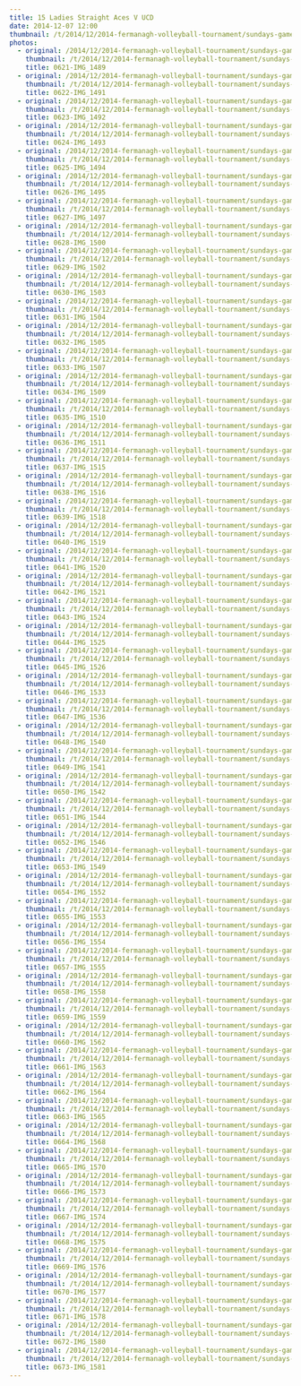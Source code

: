 ```yaml
---
title: 15 Ladies Straight Aces V UCD
date: 2014-12-07 12:00
thumbnail: /t/2014/12/2014-fermanagh-volleyball-tournament/sundays-games/15-ladies-straight-aces-v-ucd/0621-img_1489.jpg
photos:
  - original: /2014/12/2014-fermanagh-volleyball-tournament/sundays-games/15-ladies-straight-aces-v-ucd/0621-img_1489.jpg
    thumbnail: /t/2014/12/2014-fermanagh-volleyball-tournament/sundays-games/15-ladies-straight-aces-v-ucd/0621-img_1489.jpg
    title: 0621-IMG_1489
  - original: /2014/12/2014-fermanagh-volleyball-tournament/sundays-games/15-ladies-straight-aces-v-ucd/0622-img_1491.jpg
    thumbnail: /t/2014/12/2014-fermanagh-volleyball-tournament/sundays-games/15-ladies-straight-aces-v-ucd/0622-img_1491.jpg
    title: 0622-IMG_1491
  - original: /2014/12/2014-fermanagh-volleyball-tournament/sundays-games/15-ladies-straight-aces-v-ucd/0623-img_1492.jpg
    thumbnail: /t/2014/12/2014-fermanagh-volleyball-tournament/sundays-games/15-ladies-straight-aces-v-ucd/0623-img_1492.jpg
    title: 0623-IMG_1492
  - original: /2014/12/2014-fermanagh-volleyball-tournament/sundays-games/15-ladies-straight-aces-v-ucd/0624-img_1493.jpg
    thumbnail: /t/2014/12/2014-fermanagh-volleyball-tournament/sundays-games/15-ladies-straight-aces-v-ucd/0624-img_1493.jpg
    title: 0624-IMG_1493
  - original: /2014/12/2014-fermanagh-volleyball-tournament/sundays-games/15-ladies-straight-aces-v-ucd/0625-img_1494.jpg
    thumbnail: /t/2014/12/2014-fermanagh-volleyball-tournament/sundays-games/15-ladies-straight-aces-v-ucd/0625-img_1494.jpg
    title: 0625-IMG_1494
  - original: /2014/12/2014-fermanagh-volleyball-tournament/sundays-games/15-ladies-straight-aces-v-ucd/0626-img_1495.jpg
    thumbnail: /t/2014/12/2014-fermanagh-volleyball-tournament/sundays-games/15-ladies-straight-aces-v-ucd/0626-img_1495.jpg
    title: 0626-IMG_1495
  - original: /2014/12/2014-fermanagh-volleyball-tournament/sundays-games/15-ladies-straight-aces-v-ucd/0627-img_1497.jpg
    thumbnail: /t/2014/12/2014-fermanagh-volleyball-tournament/sundays-games/15-ladies-straight-aces-v-ucd/0627-img_1497.jpg
    title: 0627-IMG_1497
  - original: /2014/12/2014-fermanagh-volleyball-tournament/sundays-games/15-ladies-straight-aces-v-ucd/0628-img_1500.jpg
    thumbnail: /t/2014/12/2014-fermanagh-volleyball-tournament/sundays-games/15-ladies-straight-aces-v-ucd/0628-img_1500.jpg
    title: 0628-IMG_1500
  - original: /2014/12/2014-fermanagh-volleyball-tournament/sundays-games/15-ladies-straight-aces-v-ucd/0629-img_1502.jpg
    thumbnail: /t/2014/12/2014-fermanagh-volleyball-tournament/sundays-games/15-ladies-straight-aces-v-ucd/0629-img_1502.jpg
    title: 0629-IMG_1502
  - original: /2014/12/2014-fermanagh-volleyball-tournament/sundays-games/15-ladies-straight-aces-v-ucd/0630-img_1503.jpg
    thumbnail: /t/2014/12/2014-fermanagh-volleyball-tournament/sundays-games/15-ladies-straight-aces-v-ucd/0630-img_1503.jpg
    title: 0630-IMG_1503
  - original: /2014/12/2014-fermanagh-volleyball-tournament/sundays-games/15-ladies-straight-aces-v-ucd/0631-img_1504.jpg
    thumbnail: /t/2014/12/2014-fermanagh-volleyball-tournament/sundays-games/15-ladies-straight-aces-v-ucd/0631-img_1504.jpg
    title: 0631-IMG_1504
  - original: /2014/12/2014-fermanagh-volleyball-tournament/sundays-games/15-ladies-straight-aces-v-ucd/0632-img_1505.jpg
    thumbnail: /t/2014/12/2014-fermanagh-volleyball-tournament/sundays-games/15-ladies-straight-aces-v-ucd/0632-img_1505.jpg
    title: 0632-IMG_1505
  - original: /2014/12/2014-fermanagh-volleyball-tournament/sundays-games/15-ladies-straight-aces-v-ucd/0633-img_1507.jpg
    thumbnail: /t/2014/12/2014-fermanagh-volleyball-tournament/sundays-games/15-ladies-straight-aces-v-ucd/0633-img_1507.jpg
    title: 0633-IMG_1507
  - original: /2014/12/2014-fermanagh-volleyball-tournament/sundays-games/15-ladies-straight-aces-v-ucd/0634-img_1509.jpg
    thumbnail: /t/2014/12/2014-fermanagh-volleyball-tournament/sundays-games/15-ladies-straight-aces-v-ucd/0634-img_1509.jpg
    title: 0634-IMG_1509
  - original: /2014/12/2014-fermanagh-volleyball-tournament/sundays-games/15-ladies-straight-aces-v-ucd/0635-img_1510.jpg
    thumbnail: /t/2014/12/2014-fermanagh-volleyball-tournament/sundays-games/15-ladies-straight-aces-v-ucd/0635-img_1510.jpg
    title: 0635-IMG_1510
  - original: /2014/12/2014-fermanagh-volleyball-tournament/sundays-games/15-ladies-straight-aces-v-ucd/0636-img_1511.jpg
    thumbnail: /t/2014/12/2014-fermanagh-volleyball-tournament/sundays-games/15-ladies-straight-aces-v-ucd/0636-img_1511.jpg
    title: 0636-IMG_1511
  - original: /2014/12/2014-fermanagh-volleyball-tournament/sundays-games/15-ladies-straight-aces-v-ucd/0637-img_1515.jpg
    thumbnail: /t/2014/12/2014-fermanagh-volleyball-tournament/sundays-games/15-ladies-straight-aces-v-ucd/0637-img_1515.jpg
    title: 0637-IMG_1515
  - original: /2014/12/2014-fermanagh-volleyball-tournament/sundays-games/15-ladies-straight-aces-v-ucd/0638-img_1516.jpg
    thumbnail: /t/2014/12/2014-fermanagh-volleyball-tournament/sundays-games/15-ladies-straight-aces-v-ucd/0638-img_1516.jpg
    title: 0638-IMG_1516
  - original: /2014/12/2014-fermanagh-volleyball-tournament/sundays-games/15-ladies-straight-aces-v-ucd/0639-img_1518.jpg
    thumbnail: /t/2014/12/2014-fermanagh-volleyball-tournament/sundays-games/15-ladies-straight-aces-v-ucd/0639-img_1518.jpg
    title: 0639-IMG_1518
  - original: /2014/12/2014-fermanagh-volleyball-tournament/sundays-games/15-ladies-straight-aces-v-ucd/0640-img_1519.jpg
    thumbnail: /t/2014/12/2014-fermanagh-volleyball-tournament/sundays-games/15-ladies-straight-aces-v-ucd/0640-img_1519.jpg
    title: 0640-IMG_1519
  - original: /2014/12/2014-fermanagh-volleyball-tournament/sundays-games/15-ladies-straight-aces-v-ucd/0641-img_1520.jpg
    thumbnail: /t/2014/12/2014-fermanagh-volleyball-tournament/sundays-games/15-ladies-straight-aces-v-ucd/0641-img_1520.jpg
    title: 0641-IMG_1520
  - original: /2014/12/2014-fermanagh-volleyball-tournament/sundays-games/15-ladies-straight-aces-v-ucd/0642-img_1521.jpg
    thumbnail: /t/2014/12/2014-fermanagh-volleyball-tournament/sundays-games/15-ladies-straight-aces-v-ucd/0642-img_1521.jpg
    title: 0642-IMG_1521
  - original: /2014/12/2014-fermanagh-volleyball-tournament/sundays-games/15-ladies-straight-aces-v-ucd/0643-img_1524.jpg
    thumbnail: /t/2014/12/2014-fermanagh-volleyball-tournament/sundays-games/15-ladies-straight-aces-v-ucd/0643-img_1524.jpg
    title: 0643-IMG_1524
  - original: /2014/12/2014-fermanagh-volleyball-tournament/sundays-games/15-ladies-straight-aces-v-ucd/0644-img_1525.jpg
    thumbnail: /t/2014/12/2014-fermanagh-volleyball-tournament/sundays-games/15-ladies-straight-aces-v-ucd/0644-img_1525.jpg
    title: 0644-IMG_1525
  - original: /2014/12/2014-fermanagh-volleyball-tournament/sundays-games/15-ladies-straight-aces-v-ucd/0645-img_1526.jpg
    thumbnail: /t/2014/12/2014-fermanagh-volleyball-tournament/sundays-games/15-ladies-straight-aces-v-ucd/0645-img_1526.jpg
    title: 0645-IMG_1526
  - original: /2014/12/2014-fermanagh-volleyball-tournament/sundays-games/15-ladies-straight-aces-v-ucd/0646-img_1533.jpg
    thumbnail: /t/2014/12/2014-fermanagh-volleyball-tournament/sundays-games/15-ladies-straight-aces-v-ucd/0646-img_1533.jpg
    title: 0646-IMG_1533
  - original: /2014/12/2014-fermanagh-volleyball-tournament/sundays-games/15-ladies-straight-aces-v-ucd/0647-img_1536.jpg
    thumbnail: /t/2014/12/2014-fermanagh-volleyball-tournament/sundays-games/15-ladies-straight-aces-v-ucd/0647-img_1536.jpg
    title: 0647-IMG_1536
  - original: /2014/12/2014-fermanagh-volleyball-tournament/sundays-games/15-ladies-straight-aces-v-ucd/0648-img_1540.jpg
    thumbnail: /t/2014/12/2014-fermanagh-volleyball-tournament/sundays-games/15-ladies-straight-aces-v-ucd/0648-img_1540.jpg
    title: 0648-IMG_1540
  - original: /2014/12/2014-fermanagh-volleyball-tournament/sundays-games/15-ladies-straight-aces-v-ucd/0649-img_1541.jpg
    thumbnail: /t/2014/12/2014-fermanagh-volleyball-tournament/sundays-games/15-ladies-straight-aces-v-ucd/0649-img_1541.jpg
    title: 0649-IMG_1541
  - original: /2014/12/2014-fermanagh-volleyball-tournament/sundays-games/15-ladies-straight-aces-v-ucd/0650-img_1542.jpg
    thumbnail: /t/2014/12/2014-fermanagh-volleyball-tournament/sundays-games/15-ladies-straight-aces-v-ucd/0650-img_1542.jpg
    title: 0650-IMG_1542
  - original: /2014/12/2014-fermanagh-volleyball-tournament/sundays-games/15-ladies-straight-aces-v-ucd/0651-img_1544.jpg
    thumbnail: /t/2014/12/2014-fermanagh-volleyball-tournament/sundays-games/15-ladies-straight-aces-v-ucd/0651-img_1544.jpg
    title: 0651-IMG_1544
  - original: /2014/12/2014-fermanagh-volleyball-tournament/sundays-games/15-ladies-straight-aces-v-ucd/0652-img_1546.jpg
    thumbnail: /t/2014/12/2014-fermanagh-volleyball-tournament/sundays-games/15-ladies-straight-aces-v-ucd/0652-img_1546.jpg
    title: 0652-IMG_1546
  - original: /2014/12/2014-fermanagh-volleyball-tournament/sundays-games/15-ladies-straight-aces-v-ucd/0653-img_1549.jpg
    thumbnail: /t/2014/12/2014-fermanagh-volleyball-tournament/sundays-games/15-ladies-straight-aces-v-ucd/0653-img_1549.jpg
    title: 0653-IMG_1549
  - original: /2014/12/2014-fermanagh-volleyball-tournament/sundays-games/15-ladies-straight-aces-v-ucd/0654-img_1552.jpg
    thumbnail: /t/2014/12/2014-fermanagh-volleyball-tournament/sundays-games/15-ladies-straight-aces-v-ucd/0654-img_1552.jpg
    title: 0654-IMG_1552
  - original: /2014/12/2014-fermanagh-volleyball-tournament/sundays-games/15-ladies-straight-aces-v-ucd/0655-img_1553.jpg
    thumbnail: /t/2014/12/2014-fermanagh-volleyball-tournament/sundays-games/15-ladies-straight-aces-v-ucd/0655-img_1553.jpg
    title: 0655-IMG_1553
  - original: /2014/12/2014-fermanagh-volleyball-tournament/sundays-games/15-ladies-straight-aces-v-ucd/0656-img_1554.jpg
    thumbnail: /t/2014/12/2014-fermanagh-volleyball-tournament/sundays-games/15-ladies-straight-aces-v-ucd/0656-img_1554.jpg
    title: 0656-IMG_1554
  - original: /2014/12/2014-fermanagh-volleyball-tournament/sundays-games/15-ladies-straight-aces-v-ucd/0657-img_1555.jpg
    thumbnail: /t/2014/12/2014-fermanagh-volleyball-tournament/sundays-games/15-ladies-straight-aces-v-ucd/0657-img_1555.jpg
    title: 0657-IMG_1555
  - original: /2014/12/2014-fermanagh-volleyball-tournament/sundays-games/15-ladies-straight-aces-v-ucd/0658-img_1558.jpg
    thumbnail: /t/2014/12/2014-fermanagh-volleyball-tournament/sundays-games/15-ladies-straight-aces-v-ucd/0658-img_1558.jpg
    title: 0658-IMG_1558
  - original: /2014/12/2014-fermanagh-volleyball-tournament/sundays-games/15-ladies-straight-aces-v-ucd/0659-img_1559.jpg
    thumbnail: /t/2014/12/2014-fermanagh-volleyball-tournament/sundays-games/15-ladies-straight-aces-v-ucd/0659-img_1559.jpg
    title: 0659-IMG_1559
  - original: /2014/12/2014-fermanagh-volleyball-tournament/sundays-games/15-ladies-straight-aces-v-ucd/0660-img_1562.jpg
    thumbnail: /t/2014/12/2014-fermanagh-volleyball-tournament/sundays-games/15-ladies-straight-aces-v-ucd/0660-img_1562.jpg
    title: 0660-IMG_1562
  - original: /2014/12/2014-fermanagh-volleyball-tournament/sundays-games/15-ladies-straight-aces-v-ucd/0661-img_1563.jpg
    thumbnail: /t/2014/12/2014-fermanagh-volleyball-tournament/sundays-games/15-ladies-straight-aces-v-ucd/0661-img_1563.jpg
    title: 0661-IMG_1563
  - original: /2014/12/2014-fermanagh-volleyball-tournament/sundays-games/15-ladies-straight-aces-v-ucd/0662-img_1564.jpg
    thumbnail: /t/2014/12/2014-fermanagh-volleyball-tournament/sundays-games/15-ladies-straight-aces-v-ucd/0662-img_1564.jpg
    title: 0662-IMG_1564
  - original: /2014/12/2014-fermanagh-volleyball-tournament/sundays-games/15-ladies-straight-aces-v-ucd/0663-img_1565.jpg
    thumbnail: /t/2014/12/2014-fermanagh-volleyball-tournament/sundays-games/15-ladies-straight-aces-v-ucd/0663-img_1565.jpg
    title: 0663-IMG_1565
  - original: /2014/12/2014-fermanagh-volleyball-tournament/sundays-games/15-ladies-straight-aces-v-ucd/0664-img_1568.jpg
    thumbnail: /t/2014/12/2014-fermanagh-volleyball-tournament/sundays-games/15-ladies-straight-aces-v-ucd/0664-img_1568.jpg
    title: 0664-IMG_1568
  - original: /2014/12/2014-fermanagh-volleyball-tournament/sundays-games/15-ladies-straight-aces-v-ucd/0665-img_1570.jpg
    thumbnail: /t/2014/12/2014-fermanagh-volleyball-tournament/sundays-games/15-ladies-straight-aces-v-ucd/0665-img_1570.jpg
    title: 0665-IMG_1570
  - original: /2014/12/2014-fermanagh-volleyball-tournament/sundays-games/15-ladies-straight-aces-v-ucd/0666-img_1573.jpg
    thumbnail: /t/2014/12/2014-fermanagh-volleyball-tournament/sundays-games/15-ladies-straight-aces-v-ucd/0666-img_1573.jpg
    title: 0666-IMG_1573
  - original: /2014/12/2014-fermanagh-volleyball-tournament/sundays-games/15-ladies-straight-aces-v-ucd/0667-img_1574.jpg
    thumbnail: /t/2014/12/2014-fermanagh-volleyball-tournament/sundays-games/15-ladies-straight-aces-v-ucd/0667-img_1574.jpg
    title: 0667-IMG_1574
  - original: /2014/12/2014-fermanagh-volleyball-tournament/sundays-games/15-ladies-straight-aces-v-ucd/0668-img_1575.jpg
    thumbnail: /t/2014/12/2014-fermanagh-volleyball-tournament/sundays-games/15-ladies-straight-aces-v-ucd/0668-img_1575.jpg
    title: 0668-IMG_1575
  - original: /2014/12/2014-fermanagh-volleyball-tournament/sundays-games/15-ladies-straight-aces-v-ucd/0669-img_1576.jpg
    thumbnail: /t/2014/12/2014-fermanagh-volleyball-tournament/sundays-games/15-ladies-straight-aces-v-ucd/0669-img_1576.jpg
    title: 0669-IMG_1576
  - original: /2014/12/2014-fermanagh-volleyball-tournament/sundays-games/15-ladies-straight-aces-v-ucd/0670-img_1577.jpg
    thumbnail: /t/2014/12/2014-fermanagh-volleyball-tournament/sundays-games/15-ladies-straight-aces-v-ucd/0670-img_1577.jpg
    title: 0670-IMG_1577
  - original: /2014/12/2014-fermanagh-volleyball-tournament/sundays-games/15-ladies-straight-aces-v-ucd/0671-img_1578.jpg
    thumbnail: /t/2014/12/2014-fermanagh-volleyball-tournament/sundays-games/15-ladies-straight-aces-v-ucd/0671-img_1578.jpg
    title: 0671-IMG_1578
  - original: /2014/12/2014-fermanagh-volleyball-tournament/sundays-games/15-ladies-straight-aces-v-ucd/0672-img_1580.jpg
    thumbnail: /t/2014/12/2014-fermanagh-volleyball-tournament/sundays-games/15-ladies-straight-aces-v-ucd/0672-img_1580.jpg
    title: 0672-IMG_1580
  - original: /2014/12/2014-fermanagh-volleyball-tournament/sundays-games/15-ladies-straight-aces-v-ucd/0673-img_1581.jpg
    thumbnail: /t/2014/12/2014-fermanagh-volleyball-tournament/sundays-games/15-ladies-straight-aces-v-ucd/0673-img_1581.jpg
    title: 0673-IMG_1581
---
```

